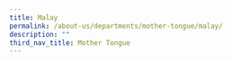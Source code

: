 ```yaml
---
title: Malay
permalink: /about-us/departments/mother-tongue/malay/
description: ""
third_nav_title: Mother Tongue
---
```

